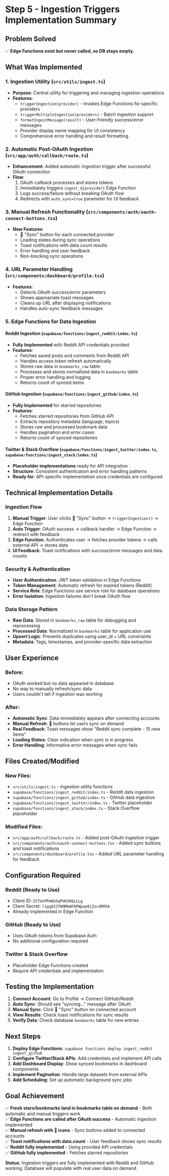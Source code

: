 # Step 5 - Ingestion Triggers Implementation Summary

## Problem Solved
✅ **Edge Functions exist but never called, so DB stays empty.**

## What Was Implemented

### 1. Ingestion Utility (`src/utils/ingest.ts`)
- **Purpose**: Central utility for triggering and managing ingestion operations
- **Features**:
  - `triggerIngestion(provider)` - Invokes Edge Functions for specific providers
  - `triggerMultipleIngestion(providers)` - Batch ingestion support
  - `formatIngestMessage(result)` - User-friendly success/error messages
  - Provider display name mapping for UI consistency
  - Comprehensive error handling and result formatting

### 2. Automatic Post-OAuth Ingestion (`src/app/auth/callback/route.ts`)
- **Enhancement**: Added automatic ingestion trigger after successful OAuth connection
- **Flow**:
  1. OAuth callback processes and stores tokens
  2. Immediately triggers `ingest_${provider}` Edge Function
  3. Logs success/failure without breaking OAuth flow
  4. Redirects with `auto_sync=true` parameter for UI feedback

### 3. Manual Refresh Functionality (`src/components/auth/oauth-connect-buttons.tsx`)
- **New Features**:
  - 🔄 "Sync" button for each connected provider
  - Loading states during sync operations
  - Toast notifications with data count results
  - Error handling and user feedback
  - Non-blocking sync operations

### 4. URL Parameter Handling (`src/components/dashboard/profile.tsx`)
- **Features**:
  - Detects OAuth success/error parameters
  - Shows appropriate toast messages
  - Cleans up URL after displaying notifications
  - Handles auto-sync feedback messages

### 5. Edge Functions for Data Ingestion

#### Reddit Ingestion (`supabase/functions/ingest_reddit/index.ts`)
- **Fully Implemented** with Reddit API credentials provided
- **Features**:
  - Fetches saved posts and comments from Reddit API
  - Handles access token refresh automatically
  - Stores raw data in `bookmarks_raw` table
  - Processes and stores normalized data in `bookmarks` table
  - Proper error handling and logging
  - Returns count of synced items

#### GitHub Ingestion (`supabase/functions/ingest_github/index.ts`)
- **Fully Implemented** for starred repositories
- **Features**:
  - Fetches starred repositories from GitHub API
  - Extracts repository metadata (language, topics)
  - Stores raw and processed bookmark data
  - Handles pagination and error cases
  - Returns count of synced repositories

#### Twitter & Stack Overflow (`supabase/functions/ingest_twitter/index.ts`, `supabase/functions/ingest_stack/index.ts`)
- **Placeholder implementations** ready for API integration
- **Structure**: Consistent authentication and error handling patterns
- **Ready for**: API-specific implementation once credentials are configured

## Technical Implementation Details

### Ingestion Flow
1. **Manual Trigger**: User clicks 🔄 "Sync" button → `triggerIngestion()` → Edge Function
2. **Auto Trigger**: OAuth success → callback handler → Edge Function → redirect with feedback
3. **Edge Function**: Authenticates user → fetches provider tokens → calls external API → stores data
4. **UI Feedback**: Toast notifications with success/error messages and data counts

### Security & Authentication
- **User Authentication**: JWT token validation in Edge Functions
- **Token Management**: Automatic refresh for expired tokens (Reddit)
- **Service Role**: Edge Functions use service role for database operations
- **Error Isolation**: Ingestion failures don't break OAuth flow

### Data Storage Pattern
- **Raw Data**: Stored in `bookmarks_raw` table for debugging and reprocessing
- **Processed Data**: Normalized in `bookmarks` table for application use
- **Upsert Logic**: Prevents duplicates using user_id + URL constraints
- **Metadata**: Tags, timestamps, and provider-specific data extraction

## User Experience

### Before:
- OAuth worked but no data appeared in database
- No way to manually refresh/sync data
- Users couldn't tell if ingestion was working

### After:
- **Automatic Sync**: Data immediately appears after connecting accounts
- **Manual Refresh**: 🔄 buttons let users sync on demand  
- **Real Feedback**: Toast messages show "Reddit sync complete - 15 new items"
- **Loading States**: Clear indication when sync is in progress
- **Error Handling**: Informative error messages when sync fails

## Files Created/Modified

### New Files:
- `src/utils/ingest.ts` - Ingestion utility functions
- `supabase/functions/ingest_reddit/index.ts` - Reddit data ingestion
- `supabase/functions/ingest_github/index.ts` - GitHub data ingestion  
- `supabase/functions/ingest_twitter/index.ts` - Twitter placeholder
- `supabase/functions/ingest_stack/index.ts` - Stack Overflow placeholder

### Modified Files:
- `src/app/auth/callback/route.ts` - Added post-OAuth ingestion trigger
- `src/components/auth/oauth-connect-buttons.tsx` - Added sync buttons and toast notifications
- `src/components/dashboard/profile.tsx` - Added URL parameter handling for feedback

## Configuration Required

### Reddit (Ready to Use)
- Client ID: `ZtTUnPPm6b5qPU65KQcLLg`
- Client Secret: `l1gq8I2TKMMkWFbPWpqe0jZzcdRM3A`
- Already implemented in Edge Function

### GitHub (Ready to Use)
- Uses OAuth tokens from Supabase Auth
- No additional configuration required

### Twitter & Stack Overflow
- Placeholder Edge Functions created
- Require API credentials and implementation

## Testing the Implementation

1. **Connect Account**: Go to Profile → Connect GitHub/Reddit
2. **Auto Sync**: Should see "syncing..." message after OAuth
3. **Manual Sync**: Click 🔄 "Sync" button on connected account
4. **View Results**: Check toast notifications for sync results
5. **Verify Data**: Check database `bookmarks` table for new entries

## Next Steps

1. **Deploy Edge Functions**: `supabase functions deploy ingest_reddit ingest_github`
2. **Configure Twitter/Stack APIs**: Add credentials and implement API calls
3. **Add Dashboard Display**: Show synced bookmarks in dashboard components
4. **Implement Pagination**: Handle large datasets from external APIs
5. **Add Scheduling**: Set up automatic background sync jobs

## Goal Achievement

✅ **Fresh stars/bookmarks land in bookmarks table on demand** - Both automatic and manual triggers work  
✅ **Edge Functions are called after OAuth success** - Automatic ingestion implemented  
✅ **Manual refresh with 🔄 icons** - Sync buttons added to connected accounts  
✅ **Toast notifications with data.count** - User feedback shows sync results  
✅ **Reddit fully implemented** - Using provided API credentials  
✅ **GitHub fully implemented** - Fetches starred repositories  

**Status**: Ingestion triggers are fully implemented with Reddit and GitHub working. Database will populate with real user data on demand. 